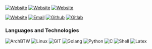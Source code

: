 [![Website](https://img.shields.io/website?down_color=lightgray&down_message=down%20%3A%28&label=casalinovalerio.com&style=for-the-badge&up_color=green&up_message=up%20%3A%29&url=https%3A%2F%2Fwww.casalinovalerio.com)](https://www.casalinovalerio.com)
[![Website](https://img.shields.io/website?down_color=lightgray&down_message=down%20%3A%28&label=ppa.casalino.xyz&style=for-the-badge&up_color=green&up_message=up%20%3A%29&url=https%3A%2F%2Fppa.casalino.xyz)](https://ppa.casalino.xyz)
[![Website](https://img.shields.io/website?down_color=lightgray&down_message=down%20%3A%28&label=staresc.github.io&style=for-the-badge&up_color=green&up_message=up%20%3A%29&url=https%3A%2F%2Fstaresc.github.io)](https://staresc.github.io)

[![Website](https://img.shields.io/badge/LinkedIn-0077B5?style=for-the-badge&logo=linkedin&logoColor=white)](https://www.linkedin.com/in/valerio-casalino/)
[![Email](https://img.shields.io/badge/Gmail-D14836?style=for-the-badge&logo=gmail&logoColor=white)](mailto:casalinovalerio.cv@gmail.com)
[![Github](https://img.shields.io/badge/GitHub-100000?style=for-the-badge&logo=github&logoColor=white)](https://github.com/5amu)
[![Gitlab](https://img.shields.io/badge/GitLab-330F63?style=for-the-badge&logo=gitlab&logoColor=white)](https://gitlab.com/5amu)

### Languages and Technologies
![ArchBTW](https://img.shields.io/badge/Arch_Linux-1793D1?style=for-the-badge&logo=arch-linux&logoColor=white)
![Linux](https://img.shields.io/badge/Linux-FCC624?style=for-the-badge&logo=linux&logoColor=black)
![GIT](https://img.shields.io/badge/GIT-E44C30?style=for-the-badge&logo=git&logoColor=white)
![Golang](https://img.shields.io/badge/Go-00ADD8?style=for-the-badge&logo=go&logoColor=white)
![Python](https://img.shields.io/badge/Python-FFD43B?style=for-the-badge&logo=python&logoColor=blue)
![C](https://img.shields.io/badge/C-00599C?style=for-the-badge&logo=c&logoColor=white)
![Shell](https://img.shields.io/badge/Shell_Script-121011?style=for-the-badge&logo=gnu-bash&logoColor=white)
![Latex](https://img.shields.io/badge/LaTeX-47A141?style=for-the-badge&logo=LaTeX&logoColor=white)

